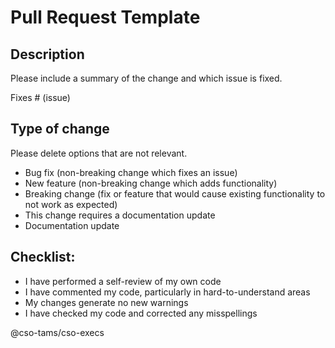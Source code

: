 # Pull Request Template

## Description

Please include a summary of the change and which issue is fixed.

Fixes # (issue)

## Type of change

Please delete options that are not relevant.

- Bug fix (non-breaking change which fixes an issue)
- New feature (non-breaking change which adds functionality)
- Breaking change (fix or feature that would cause existing functionality to not work as expected)
- This change requires a documentation update
- Documentation update

## Checklist:

- I have performed a self-review of my own code
- I have commented my code, particularly in hard-to-understand areas
- My changes generate no new warnings
- I have checked my code and corrected any misspellings

@cso-tams/cso-execs
